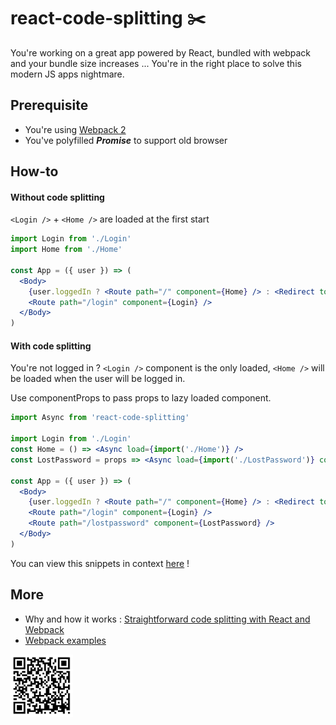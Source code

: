 # react-code-splitting ✂️

You're working on a great app powered by React, bundled with webpack and your bundle size increases ... You're in the right place to solve this modern JS apps nightmare.


## Prerequisite

- You're using [Webpack 2](https://webpack.js.org/)
- You've polyfilled ***Promise*** to support old browser

## How-to

#### Without code splitting

`<Login />` + `<Home />` are loaded at the first start
```jsx
import Login from './Login'
import Home from './Home'

const App = ({ user }) => (
  <Body>
    {user.loggedIn ? <Route path="/" component={Home} /> : <Redirect to="/login" />}
    <Route path="/login" component={Login} />
  </Body>
)
```

#### With code splitting

You're not logged in ? `<Login />` component is the only loaded, `<Home />` will be loaded when the user will be logged in.

Use componentProps to pass props to lazy loaded component.

```jsx
import Async from 'react-code-splitting'

import Login from './Login'
const Home = () => <Async load={import('./Home')} />
const LostPassword = props => <Async load={import('./LostPassword')} componentProps={props}/>

const App = ({ user }) => (
  <Body>
    {user.loggedIn ? <Route path="/" component={Home} /> : <Redirect to="/login" />}
    <Route path="/login" component={Login} />
    <Route path="/lostpassword" component={LostPassword} />
  </Body>
)
```

You can view this snippets in context [here](https://github.com/didierfranc/redux-react-starter/blob/master/src/components/App.js#L12) !

## More

- Why and how it works : [Straightforward code splitting with React and Webpack](https://medium.com/@DidierFranc/straightforward-code-splitting-with-react-and-webpack-4b94c28f6c3f)
- [Webpack examples](https://github.com/webpack/webpack/tree/master/examples)

<img src="https://raw.githubusercontent.com/didierfranc/donate/master/qr.png" width="100" height="100">

